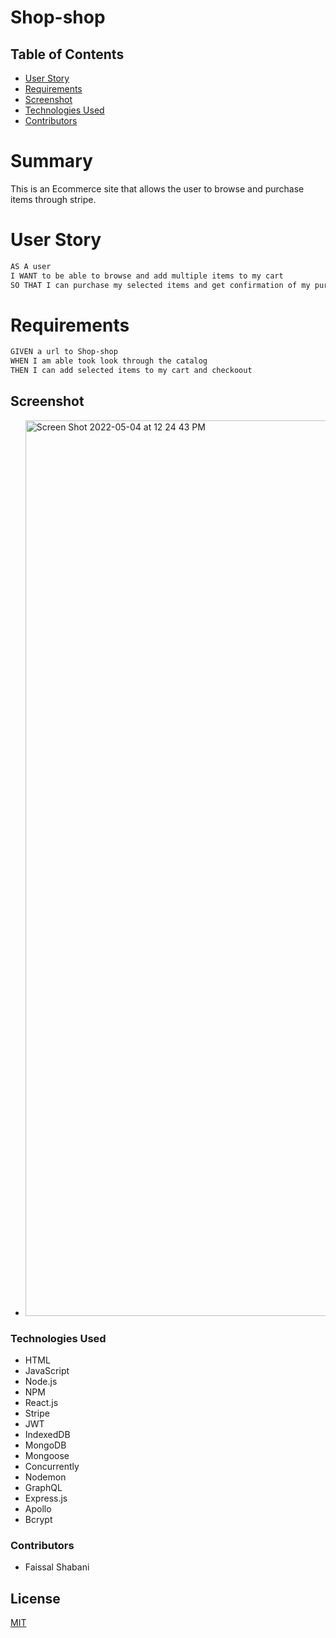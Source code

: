 # Shop-shop

## Table of Contents

- [User Story](#user-story)
- [Requirements](#requirements)
- [Screenshot](#screenshot)
- [Technologies Used](#technologies-used)
- [Contributors](#contributors)

# Summary

This is an Ecommerce site that allows the user to browse and purchase items through stripe. 

# User Story

```md
AS A user
I WANT to be able to browse and add multiple items to my cart
SO THAT I can purchase my selected items and get confirmation of my purchase
```

# Requirements

```md
GIVEN a url to Shop-shop
WHEN I am able took look through the catalog
THEN I can add selected items to my cart and checkoout
```
## Screenshot
- <img width="1433" alt="Screen Shot 2022-05-04 at 12 24 43 PM" src="https://user-images.githubusercontent.com/92201576/166744432-eabc459b-49ad-4a64-859a-f8fbbbbf4e4c.png">


### Technologies Used

- HTML
- JavaScript
- Node.js
- NPM
- React.js
- Stripe
- JWT
- IndexedDB
- MongoDB
- Mongoose
- Concurrently
- Nodemon
- GraphQL
- Express.js
- Apollo
- Bcrypt

### Contributors

- Faissal Shabani

## License
[MIT](https://choosealicense.com/licenses/mit/)
